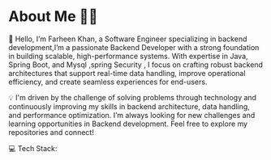 # About Me 👨‍💻
   👋 Hello, I’m Farheen Khan, a Software Engineer specializing in backend development,I’m a passionate Backend Developer with a strong foundation in building scalable, high-performance systems.
With expertise in Java, Spring Boot, and Mysql ,spring Security  , I focus on crafting robust backend architectures that support real-time data handling, improve operational efficiency, and create seamless experiences for end-users.

💡 I'm driven by the challenge of solving  problems through technology and continuously improving my skills in backend architecture, data handling, and performance optimization.
I’m always looking for new challenges and learning opportunities in Backend development. Feel free to explore my repositories and connect!

💻 Tech Stack:


